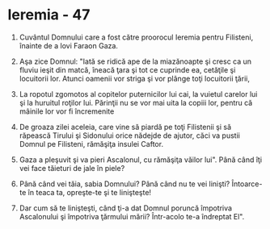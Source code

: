 # Ieremia - 47

1. Cuvântul Domnului care a fost către proorocul Ieremia pentru Filisteni, înainte de a lovi Faraon Gaza. 

2. Aşa zice Domnul: "Iată se ridică ape de la miazănoapte şi cresc ca un fluviu ieşit din matcă, îneacă ţara şi tot ce cuprinde ea, cetăţile şi locuitorii lor. Atunci oamenii vor striga şi vor plânge toţi locuitorii ţării, 

3. La ropotul zgomotos al copitelor puternicilor lui cai, la vuietul carelor lui şi la huruitul roţilor lui. Părinţii nu se vor mai uita la copiii lor, pentru că mâinile lor vor fi încremenite 

4. De groaza zilei aceleia, care vine să piardă pe toţi Filistenii şi să răpească Tirului şi Sidonului orice nădejde de ajutor, căci va pustii Domnul pe Filisteni, rămăşiţa insulei Caftor. 

5. Gaza a pleşuvit şi va pieri Ascalonul, cu rămăşiţa văilor lui". Până când îţi vei face tăieturi de jale în piele? 

6. Până când vei tăia, sabia Domnului? Până când nu te vei linişti? Întoarce-te în teaca ta, opreşte-te şi te linişteşte! 

7. Dar cum să te linişteşti, când ţi-a dat Domnul poruncă împotriva Ascalonului şi împotriva ţărmului mării? Într-acolo te-a îndreptat El". 

